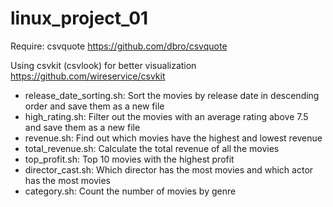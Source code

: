 # linux_project_01

Require: csvquote
https://github.com/dbro/csvquote

Using csvkit (csvlook) for better visualization
https://github.com/wireservice/csvkit

- release_date_sorting.sh: Sort the movies by release date in descending order and save them as a new file
- high_rating.sh: Filter out the movies with an average rating above 7.5 and save them as a new file
- revenue.sh: Find out which movies have the highest and lowest revenue
- total_revenue.sh: Calculate the total revenue of all the movies
- top_profit.sh: Top 10 movies with the highest profit
- director_cast.sh: Which director has the most movies and which actor has the most movies
- category.sh: Count the number of movies by genre
